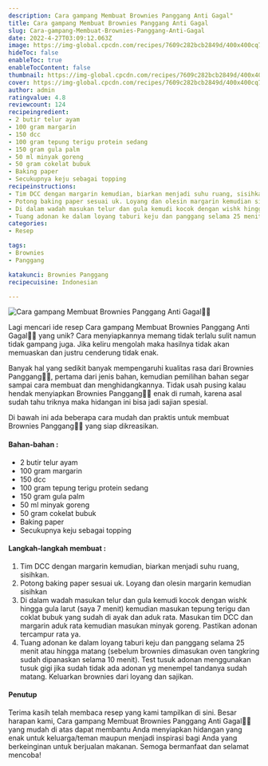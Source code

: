```yaml
---
description: Cara gampang Membuat Brownies Panggang Anti Gagal"
title: Cara gampang Membuat Brownies Panggang Anti Gagal
slug: Cara-gampang-Membuat-Brownies-Panggang-Anti-Gagal
date: 2022-4-27T03:09:12.063Z
image: https://img-global.cpcdn.com/recipes/7609c282bcb2849d/400x400cq70/photo.jpg
hideToc: false
enableToc: true
enableTocContent: false
thumbnail: https://img-global.cpcdn.com/recipes/7609c282bcb2849d/400x400cq70/photo.jpg
cover: https://img-global.cpcdn.com/recipes/7609c282bcb2849d/400x400cq70/photo.jpg
author: admin
ratingvalue: 4.8
reviewcount: 124
recipeingredient:
- 2 butir telur ayam
- 100 gram margarin
- 150 dcc
- 100 gram tepung terigu protein sedang
- 150 gram gula palm
- 50 ml minyak goreng
- 50 gram cokelat bubuk
- Baking paper
- Secukupnya keju sebagai topping
recipeinstructions:
- Tim DCC dengan margarin kemudian, biarkan menjadi suhu ruang, sisihkan.
- Potong baking paper sesuai uk. Loyang dan olesin margarin kemudian sisihkan
- Di dalam wadah masukan telur dan gula kemudi kocok dengan wishk hingga gula larut (saya 7 menit) kemudian masukan tepung terigu dan coklat bubuk yang sudah di ayak dan aduk rata. Masukan tim DCC dan margarin aduk rata kemudian masukan minyak goreng. Pastikan adonan tercampur rata ya.
- Tuang adonan ke dalam loyang taburi keju dan panggang selama 25 menit atau hingga matang (sebelum brownies dimasukan oven tangkring sudah dipanaskan selama 10 menit). Test tusuk adonan menggunakan tusuk gigi jika sudah tidak ada adonan yg menempel tandanya sudah matang. Keluarkan brownies dari loyang dan sajikan.
categories:
- Resep

tags:
- Brownies
- Panggang

katakunci: Brownies Panggang
recipecuisine: Indonesian

---
```


![Cara gampang Membuat Brownies Panggang Anti Gagal👩‍🍳](https://img-global.cpcdn.com/recipes/7609c282bcb2849d/400x400cq70/photo.jpg)

Lagi mencari ide resep Cara gampang Membuat Brownies Panggang Anti Gagal👩‍🍳 yang unik? Cara menyiapkannya memang tidak terlalu sulit namun tidak gampang juga. Jika keliru mengolah maka hasilnya tidak akan memuaskan dan justru cenderung tidak enak.

Banyak hal yang sedikit banyak mempengaruhi kualitas rasa dari Brownies Panggang👩‍🍳, pertama dari jenis bahan, kemudian pemilihan bahan segar sampai cara membuat dan menghidangkannya. Tidak usah pusing kalau hendak menyiapkan Brownies Panggang👩‍🍳 enak di rumah, karena asal sudah tahu triknya maka hidangan ini bisa jadi sajian spesial.

Di bawah ini ada beberapa cara mudah dan praktis untuk membuat Brownies Panggang👩‍🍳 yang siap dikreasikan.

<!--inarticleads1-->

#### Bahan-bahan :

- 2 butir telur ayam
- 100 gram margarin
- 150 dcc
- 100 gram tepung terigu protein sedang
- 150 gram gula palm
- 50 ml minyak goreng
- 50 gram cokelat bubuk
- Baking paper
- Secukupnya keju sebagai topping

<!--inarticleads2-->

#### Langkah-langkah membuat :

1. Tim DCC dengan margarin kemudian, biarkan menjadi suhu ruang, sisihkan.
1. Potong baking paper sesuai uk. Loyang dan olesin margarin kemudian sisihkan
1. Di dalam wadah masukan telur dan gula kemudi kocok dengan wishk hingga gula larut (saya 7 menit) kemudian masukan tepung terigu dan coklat bubuk yang sudah di ayak dan aduk rata. Masukan tim DCC dan margarin aduk rata kemudian masukan minyak goreng. Pastikan adonan tercampur rata ya.
1. Tuang adonan ke dalam loyang taburi keju dan panggang selama 25 menit atau hingga matang (sebelum brownies dimasukan oven tangkring sudah dipanaskan selama 10 menit). Test tusuk adonan menggunakan tusuk gigi jika sudah tidak ada adonan yg menempel tandanya sudah matang. Keluarkan brownies dari loyang dan sajikan.

#### Penutup

Terima kasih telah membaca resep yang kami tampilkan di sini. Besar harapan kami, Cara gampang Membuat Brownies Panggang Anti Gagal👩‍🍳 yang mudah di atas dapat membantu Anda menyiapkan hidangan yang enak untuk keluarga/teman maupun menjadi inspirasi bagi Anda yang berkeinginan untuk berjualan makanan. Semoga bermanfaat dan selamat mencoba!